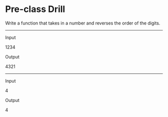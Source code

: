 # Pre-class Drill

Write a function that takes in a number and reverses the order of the digits.

---

Input

1234

Output

4321

---

Input

4

Output

4
